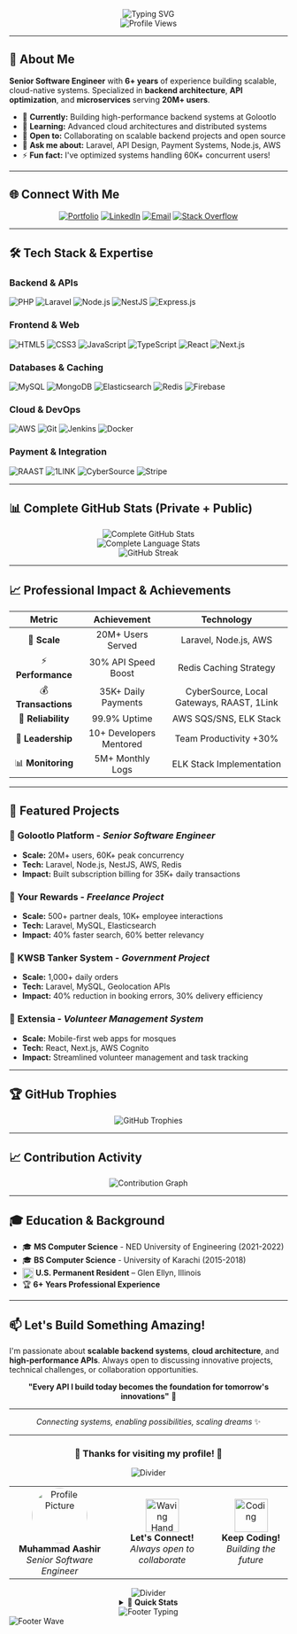 <div align="center">
  <img src="https://readme-typing-svg.herokuapp.com?font=Fira+Code&size=30&duration=3000&pause=1000&color=00D9FF&center=true&vCenter=true&width=600&lines=Hi+there!+I'm+Muhammad+Aashir+👋;Senior+Software+Engineer;Backend+Specialist;Cloud+Architecture+Expert" alt="Typing SVG" />
</div>

<div align="center">
  <img src="https://komarev.com/ghpvc/?username=aashirhaq&color=blueviolet&style=flat-square&label=Profile+Views" alt="Profile Views" />
</div>

---

## 🚀 About Me

**Senior Software Engineer** with **6+ years** of experience building scalable, cloud-native systems. Specialized in **backend architecture**, **API optimization**, and **microservices** serving **20M+ users**.

- 🔭 **Currently:** Building high-performance backend systems at Golootlo
- 🌱 **Learning:** Advanced cloud architectures and distributed systems
- 👯 **Open to:** Collaborating on scalable backend projects and open source
- 💬 **Ask me about:** Laravel, API Design, Payment Systems, Node.js, AWS
- ⚡ **Fun fact:** I've optimized systems handling 60K+ concurrent users!

---

## 🌐 Connect With Me

<div align="center">
  
[![Portfolio](https://img.shields.io/badge/Portfolio-FF5722?style=for-the-badge&logo=google-chrome&logoColor=white)](https://aashirhaq.github.io)
[![LinkedIn](https://img.shields.io/badge/LinkedIn-0077B5?style=for-the-badge&logo=linkedin&logoColor=white)](https://linkedin.com/in/aashirhaq)
[![Email](https://img.shields.io/badge/Email-D14836?style=for-the-badge&logo=gmail&logoColor=white)](mailto:aashirulhaque@gmail.com)
[![Stack Overflow](https://img.shields.io/badge/Stack_Overflow-FE7A16?style=for-the-badge&logo=stack-overflow&logoColor=white)](https://stackoverflow.com/users/7940641/aashir-haque)

</div>

---

## 🛠️ Tech Stack & Expertise

### **Backend & APIs**
![PHP](https://img.shields.io/badge/PHP-777BB4?style=for-the-badge&logo=php&logoColor=white)
![Laravel](https://img.shields.io/badge/Laravel-FF2D20?style=for-the-badge&logo=laravel&logoColor=white)
![Node.js](https://img.shields.io/badge/Node.js-43853D?style=for-the-badge&logo=node.js&logoColor=white)
![NestJS](https://img.shields.io/badge/NestJS-E0234E?style=for-the-badge&logo=nestjs&logoColor=white)
![Express.js](https://img.shields.io/badge/Express.js-404D59?style=for-the-badge&logo=express&logoColor=white)

### **Frontend & Web**
![HTML5](https://img.shields.io/badge/HTML5-E34F26?style=for-the-badge&logo=html5&logoColor=white)
![CSS3](https://img.shields.io/badge/CSS3-1572B6?style=for-the-badge&logo=css3&logoColor=white)
![JavaScript](https://img.shields.io/badge/JavaScript-F7DF1E?style=for-the-badge&logo=javascript&logoColor=black)
![TypeScript](https://img.shields.io/badge/TypeScript-007ACC?style=for-the-badge&logo=typescript&logoColor=white)
![React](https://img.shields.io/badge/React-20232A?style=for-the-badge&logo=react&logoColor=61DAFB)
![Next.js](https://img.shields.io/badge/Next.js-000000?style=for-the-badge&logo=next.js&logoColor=white)

### **Databases & Caching**
![MySQL](https://img.shields.io/badge/MySQL-00000F?style=for-the-badge&logo=mysql&logoColor=white)
![MongoDB](https://img.shields.io/badge/MongoDB-4EA94B?style=for-the-badge&logo=mongodb&logoColor=white)
![Elasticsearch](https://img.shields.io/badge/Elasticsearch-005571?style=for-the-badge&logo=elasticsearch&logoColor=white)
![Redis](https://img.shields.io/badge/Redis-DC382D?style=for-the-badge&logo=redis&logoColor=white)
![Firebase](https://img.shields.io/badge/Firebase-039BE5?style=for-the-badge&logo=Firebase&logoColor=white)

### **Cloud & DevOps**
![AWS](https://img.shields.io/badge/AWS-232F3E?style=for-the-badge&logo=amazon-aws&logoColor=white)
![Git](https://img.shields.io/badge/Git-F05032?style=for-the-badge&logo=git&logoColor=white)
![Jenkins](https://img.shields.io/badge/Jenkins-D24939?style=for-the-badge&logo=jenkins&logoColor=white)
![Docker](https://img.shields.io/badge/Docker-2496ED?style=for-the-badge&logo=docker&logoColor=white)

### **Payment & Integration**
![RAAST](https://img.shields.io/badge/RAAST-009688?style=for-the-badge&logo=bank&logoColor=white)
![1LINK](https://img.shields.io/badge/1LINK-005cb9?style=for-the-badge&logo=linktree&logoColor=white)
![CyberSource](https://img.shields.io/badge/CyberSource-1A1F71?style=for-the-badge&logo=visa&logoColor=white)
![Stripe](https://img.shields.io/badge/Stripe-626CD9?style=for-the-badge&logo=Stripe&logoColor=white)

---

## 📊 Complete GitHub Stats (Private + Public)

<div align="center">
  <img src="https://github-readme-stats-six-silk-90.vercel.app/api?username=aashirhaq&show_icons=true&theme=tokyonight&hide_border=true&count_private=true&include_all_commits=true&show_owner=true" alt="Complete GitHub Stats" />
</div>

<div align="center">
  <img src="https://github-readme-stats-six-silk-90.vercel.app/api/top-langs/?username=aashirhaq&layout=compact&theme=tokyonight&hide_border=true&count_private=true&langs_count=10&include_all_commits=true" alt="Complete Language Stats" />
</div>

<div align="center">
  <img src="https://github-readme-streak-stats-salesp07.vercel.app/?user=aashirhaq&theme=tokyonight&hide_border=true" alt="GitHub Streak" />
</div>

---

## 📈 Professional Impact & Achievements

<div align="center">

| **Metric** | **Achievement** | **Technology** |
|:---:|:---:|:---:|
| 🚀 **Scale** | 20M+ Users Served | Laravel, Node.js, AWS |
| ⚡ **Performance** | 30% API Speed Boost | Redis Caching Strategy |
| 💰 **Transactions** | 35K+ Daily Payments | CyberSource, Local Gateways, RAAST, 1Link |
| 🔄 **Reliability** | 99.9% Uptime | AWS SQS/SNS, ELK Stack |
| 👥 **Leadership** | 10+ Developers Mentored | Team Productivity +30% |
| 📊 **Monitoring** | 5M+ Monthly Logs | ELK Stack Implementation |

</div>

---

## 🚀 Featured Projects

### 🏢 **Golootlo Platform** - *Senior Software Engineer*
- **Scale:** 20M+ users, 60K+ peak concurrency
- **Tech:** Laravel, Node.js, NestJS, AWS, Redis
- **Impact:** Built subscription billing for 35K+ daily transactions

### 💼 **Your Rewards** - *Freelance Project*
- **Scale:** 500+ partner deals, 10K+ employee interactions
- **Tech:** Laravel, MySQL, Elasticsearch
- **Impact:** 40% faster search, 60% better relevancy

### 🚰 **KWSB Tanker System** - *Government Project*
- **Scale:** 1,000+ daily orders
- **Tech:** Laravel, MySQL, Geolocation APIs
- **Impact:** 40% reduction in booking errors, 30% delivery efficiency

### 🕌 **Extensia** - *Volunteer Management System*
- **Scale:** Mobile-first web apps for mosques
- **Tech:** React, Next.js, AWS Cognito
- **Impact:** Streamlined volunteer management and task tracking

---

## 🏆 GitHub Trophies

<div align="center">
  <img src="https://github-profile-trophy.vercel.app/?username=aashirhaq&theme=tokyonight&no-frame=true&no-bg=true&margin-w=4&column=4" alt="GitHub Trophies" />
</div>

---

## 📈 Contribution Activity

<div align="center">
  <img src="https://github-readme-activity-graph.vercel.app/graph?username=aashirhaq&theme=tokyo-night&hide_border=true&custom_title=Annual%20Contribution%20Activity" alt="Contribution Graph" />
</div>

---

## 🎓 Education & Background

- 🎓 **MS Computer Science** - NED University of Engineering (2021-2022)
- 🎓 **BS Computer Science** - University of Karachi (2015-2018)
- <img src="https://flagcdn.com/w40/us.png" alt="US Flag" width="20" style="vertical-align:middle;"/> <strong>U.S. Permanent Resident</strong> – Glen Ellyn, Illinois
- 🏆 **6+ Years Professional Experience**

---

## 📫 Let's Build Something Amazing!

I'm passionate about **scalable backend systems**, **cloud architecture**, and **high-performance APIs**. Always open to discussing innovative projects, technical challenges, or collaboration opportunities.

<div align="center">
  
**"Every API I build today becomes the foundation for tomorrow's innovations"** 🚀

---

*Connecting systems, enabling possibilities, scaling dreams* ✨

</div>

---

<!-- Enhanced Footer with Multiple Styles -->
<div align="center">

### 🌟 Thanks for visiting my profile! 🌟

<img src="https://capsule-render.vercel.app/api?type=rect&color=0:667eea,100:764ba2&height=2&section=footer" alt="Divider" />

<table>
<tr>
<td align="center">
  <img src="https://github.com/aashirhaq.png" width="100" style="border-radius: 50%;" alt="Profile Picture"/>
  <br/>
  <strong>Muhammad Aashir</strong>
  <br/>
  <em>Senior Software Engineer</em>
</td>
<td align="center">
  <img src="https://media.giphy.com/media/LnQjpWaON8nhr21vNW/giphy.gif" width="60" alt="Waving Hand"/>
  <br/>
  <strong>Let's Connect!</strong>
  <br/>
  <em>Always open to collaborate</em>
</td>
<td align="center">
  <img src="https://media.giphy.com/media/WUlplcMpOCEmTGBtBW/giphy.gif" width="60" alt="Coding"/>
  <br/>
  <strong>Keep Coding!</strong>
  <br/>
  <em>Building the future</em>
</td>
</tr>
</table>

<img src="https://capsule-render.vercel.app/api?type=rect&color=0:764ba2,100:667eea&height=2&section=footer" alt="Divider" />

<details>
<summary>🎯 <strong>Quick Stats</strong></summary>
<br/>

\`\`\`
👨‍💻 6+ Years Experience
🏢 Senior Software Engineer at Golootlo
🌍 Based in Glen Ellyn, Illinois, USA
🚀 20M+ Users Served
⚡ 60K+ Peak Concurrency Handled
💰 35K+ Daily Transactions Processed
\`\`\`

</details>

<img src="https://readme-typing-svg.herokuapp.com?font=Fira+Code&size=12&duration=4000&pause=1000&color=667eea&center=true&vCenter=true&width=400&lines=Thanks+for+stopping+by!;Feel+free+to+explore+my+repositories;Let's+build+something+amazing+together!" alt="Footer Typing" />

<br/>

</div>

<!-- Animated Footer Wave -->
<img src="https://capsule-render.vercel.app/api?type=waving&color=gradient&customColorList=6,11,20&height=120&section=footer&text=Happy%20Coding!&fontSize=16&fontColor=424242&animation=twinkling" alt="Footer Wave" />
